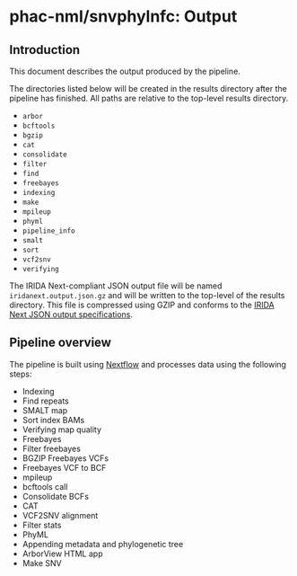# phac-nml/snvphylnfc: Output

## Introduction

This document describes the output produced by the pipeline.

The directories listed below will be created in the results directory after the pipeline has finished. All paths are relative to the top-level results directory.

- `arbor`
- `bcftools`
- `bgzip`
- `cat`
- `consolidate`
- `filter`
- `find`
- `freebayes`
- `indexing`
- `make`
- `mpileup`
- `phyml`
- `pipeline_info`
- `smalt`
- `sort`
- `vcf2snv`
- `verifying`

The IRIDA Next-compliant JSON output file will be named `iridanext.output.json.gz` and will be written to the top-level of the results directory. This file is compressed using GZIP and conforms to the [IRIDA Next JSON output specifications](https://github.com/phac-nml/pipeline-standards).

## Pipeline overview

The pipeline is built using [Nextflow](https://www.nextflow.io/) and processes data using the following steps:

- Indexing
- Find repeats
- SMALT map
- Sort index BAMs
- Verifying map quality
- Freebayes
- Filter freebayes
- BGZIP Freebayes VCFs
- Freebayes VCF to BCF
- mpileup
- bcftools call
- Consolidate BCFs
- CAT
- VCF2SNV alignment
- Filter stats
- PhyML
- Appending metadata and phylogenetic tree
- ArborView HTML app
- Make SNV

